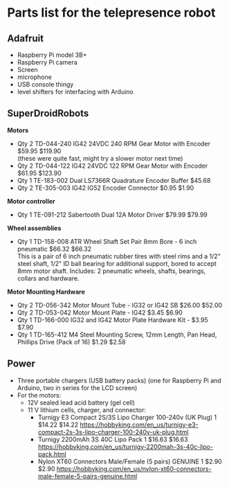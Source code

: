 # Parts list for the telepresence robot


## Adafruit

- Raspberry Pi model 3B+  
- Raspberry Pi camera  
- Screen  
- microphone  
- USB console thingy  
- level shifters for interfacing with Arduino  


## SuperDroidRobots

**Motors**  
- Qty 2 TD-044-240 IG42 24VDC 240 RPM Gear Motor with Encoder $59.95 $119.90  
	(these were quite fast, might try a slower motor next time)   
- Qty 2 TD-044-122 IG42 24VDC 122 RPM Gear Motor with Encoder $61.95 $123.90  
- Qty 1 TE-183-002 Dual LS7366R Quadrature Encoder Buffer $45.68 
- Qty 2 TE-305-003 IG42 IG52 Encoder Connector $0.95 $1.90  

**Motor controller**  
- Qty 1 TE-091-212 Sabertooth Dual 12A Motor Driver $79.99 $79.99  

**Wheel assemblies**  
- Qty 1 TD-158-008 ATR Wheel Shaft Set Pair 8mm Bore - 6 inch pneumatic $66.32 $66.32  
	This is a pair of 6 inch pneumatic rubber tires with steel rims and a 1/2" steel shaft, 1/2" ID ball bearing for additional support, bored to accept 8mm motor shaft. Includes: 2 pneumatic wheels, shafts, bearings, collars and hardware.

**Motor Mounting Hardware**  
- Qty 2 TD-056-342 Motor Mount Tube - IG32 or IG42 SB $26.00 $52.00      
- Qty 2 TD-053-042 Motor Mount Plate - IG42 $3.45 $6.90  
- Qty 1 TD-166-000 IG32 and IG42 Motor Plate Hardware Kit - $3.95 $7.90  
- Qty 1 TD-165-412 M4 Steel Mounting Screw, 12mm Length, Pan Head, Phillips Drive (Pack of 16) $1.29 $2.58  




## Power

- Three portable chargers (USB battery packs) (one for Raspberry Pi and
	 Arduino, two in series for the LCD screen)
- For the motors: 
	- 12V sealed lead acid battery (gel cell)
	- 11 V lithium cells, charger, and connector:
		- Turnigy E3 Compact 2S/3S Lipo Charger 100-240v (UK Plug)		1	$14.22	$14.22		https://hobbyking.com/en_us/turnigy-e3-compact-2s-3s-lipo-charger-100-240v-uk-plug.html  
		- Turnigy 2200mAh 3S 40C Lipo Pack		1	$16.63	$16.63		https://hobbyking.com/en_us/turnigy-2200mah-3s-40c-lipo-pack.html  
		- Nylon XT60 Connectors Male/Female (5 pairs) GENUINE		1	$2.90	$2.90		https://hobbyking.com/en_us/nylon-xt60-connectors-male-female-5-pairs-genuine.html  

